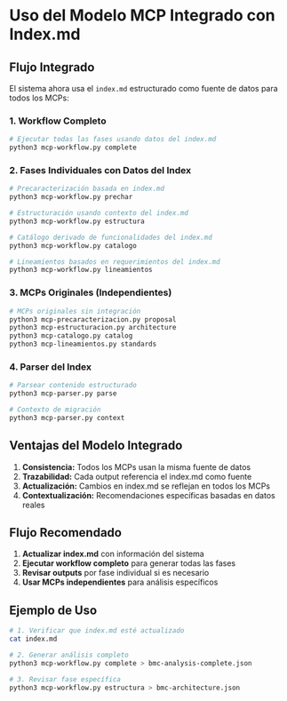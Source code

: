 # Uso del Modelo MCP Integrado con Index.md

## Flujo Integrado

El sistema ahora usa el `index.md` estructurado como fuente de datos para todos los MCPs:

### 1. Workflow Completo
```bash
# Ejecutar todas las fases usando datos del index.md
python3 mcp-workflow.py complete
```

### 2. Fases Individuales con Datos del Index
```bash
# Precaracterización basada en index.md
python3 mcp-workflow.py prechar

# Estructuración usando contexto del index.md  
python3 mcp-workflow.py estructura

# Catálogo derivado de funcionalidades del index.md
python3 mcp-workflow.py catalogo

# Lineamientos basados en requerimientos del index.md
python3 mcp-workflow.py lineamientos
```

### 3. MCPs Originales (Independientes)
```bash
# MCPs originales sin integración
python3 mcp-precaracterizacion.py proposal
python3 mcp-estructuracion.py architecture
python3 mcp-catalogo.py catalog
python3 mcp-lineamientos.py standards
```

### 4. Parser del Index
```bash
# Parsear contenido estructurado
python3 mcp-parser.py parse

# Contexto de migración
python3 mcp-parser.py context
```

## Ventajas del Modelo Integrado

1. **Consistencia:** Todos los MCPs usan la misma fuente de datos
2. **Trazabilidad:** Cada output referencia el index.md como fuente
3. **Actualización:** Cambios en index.md se reflejan en todos los MCPs
4. **Contextualización:** Recomendaciones específicas basadas en datos reales

## Flujo Recomendado

1. **Actualizar index.md** con información del sistema
2. **Ejecutar workflow completo** para generar todas las fases
3. **Revisar outputs** por fase individual si es necesario
4. **Usar MCPs independientes** para análisis específicos

## Ejemplo de Uso

```bash
# 1. Verificar que index.md esté actualizado
cat index.md

# 2. Generar análisis completo
python3 mcp-workflow.py complete > bmc-analysis-complete.json

# 3. Revisar fase específica
python3 mcp-workflow.py estructura > bmc-architecture.json
```
